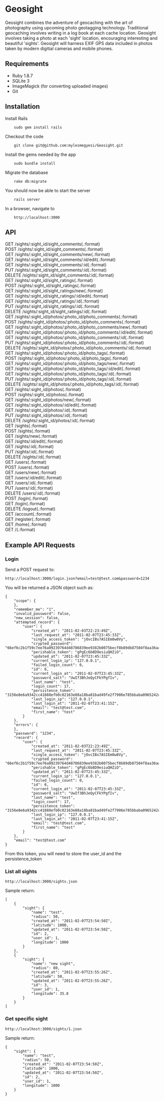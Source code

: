 # Geosight

Geosight combines the adventure of geocaching with the art of photography using upcoming photo geotagging technology. Traditional geocaching involves writing in a log book at each cache location. Geosight involves taking a photo at each 'sight' location, encouraging interesting and beautiful 'sights'. Geosight will harness EXIF GPS data included in photos taken by modern digitial cameras and mobile phones.

## Requirements

* Ruby 1.8.7
* SQLite 3
* ImageMagick (for converting uploaded images)
* Git

## Installation

Install Rails

        sudo gem install rails

Checkout the code

        git clone git@github.com:mylesmegyesi/Geosight.git

Install the gems needed by the app

        sudo bundle install

Migrate the database

        rake db:migrate

You should now be able to start the server

        rails server

In a browser, navigate to

        http://localhost:3000

## API

GET    /sights/:sight\_id/sight\_comments(.:format)  
POST   /sights/:sight\_id/sight\_comments(.:format)  
GET    /sights/:sight\_id/sight\_comments/new(.:format)  
GET    /sights/:sight\_id/sight\_comments/:id/edit(.:format)  
GET    /sights/:sight\_id/sight\_comments/:id(.:format)  
PUT    /sights/:sight\_id/sight\_comments/:id(.:format)  
DELETE /sights/:sight\_id/sight\_comments/:id(.:format)  
GET    /sights/:sight\_id/sight\_ratings(.:format)  
POST   /sights/:sight\_id/sight\_ratings(.:format)  
GET    /sights/:sight\_id/sight\_ratings/new(.:format)  
GET    /sights/:sight\_id/sight\_ratings/:id/edit(.:format)  
GET    /sights/:sight\_id/sight\_ratings/:id(.:format)  
PUT    /sights/:sight\_id/sight\_ratings/:id(.:format)  
DELETE /sights/:sight\_id/sight\_ratings/:id(.:format)  
GET    /sights/:sight\_id/photos/:photo\_id/photo\_comments(.:format)  
POST   /sights/:sight\_id/photos/:photo\_id/photo\_comments(.:format)  
GET    /sights/:sight\_id/photos/:photo\_id/photo\_comments/new(.:format)  
GET    /sights/:sight\_id/photos/:photo\_id/photo\_comments/:id/edit(.:format)  
GET    /sights/:sight\_id/photos/:photo\_id/photo\_comments/:id(.:format)  
PUT    /sights/:sight\_id/photos/:photo\_id/photo\_comments/:id(.:format)  
DELETE /sights/:sight\_id/photos/:photo\_id/photo\_comments/:id(.:format)  
GET    /sights/:sight\_id/photos/:photo\_id/photo\_tags(.:format)  
POST   /sights/:sight\_id/photos/:photo\_id/photo\_tags(.:format)  
GET    /sights/:sight\_id/photos/:photo\_id/photo\_tags/new(.:format)  
GET    /sights/:sight\_id/photos/:photo\_id/photo\_tags/:id/edit(.:format)  
GET    /sights/:sight\_id/photos/:photo\_id/photo\_tags/:id(.:format)  
PUT    /sights/:sight\_id/photos/:photo\_id/photo\_tags/:id(.:format)  
DELETE /sights/:sight\_id/photos/:photo\_id/photo\_tags/:id(.:format)  
GET    /sights/:sight\_id/photos(.:format)  
POST   /sights/:sight\_id/photos(.:format)  
GET    /sights/:sight\_id/photos/new(.:format)  
GET    /sights/:sight\_id/photos/:id/edit(.:format)  
GET    /sights/:sight\_id/photos/:id(.:format)  
PUT    /sights/:sight\_id/photos/:id(.:format)  
DELETE /sights/:sight\_id/photos/:id(.:format)  
GET    /sights(.:format)  
POST   /sights(.:format)  
GET    /sights/new(.:format)  
GET    /sights/:id/edit(.:format)  
GET    /sights/:id(.:format)  
PUT    /sights/:id(.:format)  
DELETE /sights/:id(.:format)  
GET    /users(.:format)  
POST   /users(.:format)  
GET    /users/new(.:format)  
GET    /users/:id/edit(.:format)  
GET    /users/:id(.:format)  
PUT    /users/:id(.:format)  
DELETE /users/:id(.:format)  
POST   /login(.:format)  
GET    /login(.:format)  
DELETE /logout(.:format)  
GET    /account(.:format)  
GET    /register(.:format)  
GET    /home(.:format)  
GET    /(.:format)  


## Example API Requests

### Login

Send a POST request to:
	
	http://localhost:3000/login.json?email=test@test.com&password=1234
	
You will be returned a JSON object such as:  
  
	{  
		"scope": {  
		},  
		"remember_me": "1",   
		"invalid_password": false,   
		"new_session": false,  
		"attempted_record": {  
			"user": {  
				"created_at": "2011-02-03T22:23:49Z",   
				"last_request_at": "2011-02-07T23:45:33Z",   
				"single_access_token": "jOvcIBs7ASIEm0w8Vy",  
				"crypted_password":   "66ef6c2b1f59c7ee76a09239764d48786839ee9382b0075becf8b89db87504f8aa36aacd0d473e5345cadb09d9f2dbb9cf8684d9aad6cb07e6a125762f79e523",   
				"perishable_token": "gPgEc6b8D9esiuQHZiO",   
				"updated_at": "2011-02-07T23:45:33Z",   
				"current_login_ip": "127.0.0.1",   
				"failed_login_count": 0,   
				"id": 6,   
				"current_login_at": "2011-02-07T23:45:33Z",   
				"password_salt": "UwIf3BhJeQyCFkYPgfIv",    
				"last_name": "test",   
				"login_count": 17,   
				"persistence_token":   "3156e8e6a9342cc41888efb0c02163e88a18ba81bad49fe2f7906e785bbaba0965242c44a0ba7a2f60e1e440c1f5390f834124f062aa89c81a3bedf89e5465ad",   
				"last_login_ip": "127.0.0.1",   
				"last_login_at": "2011-02-07T23:41:15Z",   
				"email": "test@test.com",   
				"first_name": "test"  
			}   
		},    
		"errors": {   
		},    
		"password": "1234",   
		"record": {   
			"user": {   
				"created_at": "2011-02-03T22:23:49Z",   
				"last_request_at": "2011-02-07T23:45:33Z",    
				"single_access_token": "jOvcIBs7ASIEm0w8Vy",    
				"crypted_password":    "66ef6c2b1f59c7ee76a09239764d48786839ee9382b0075becf8b89db87504f8aa36aacd0d473e5345cadb09d9f2dbb9cf8684d9aad6cb07e6a125762f79e523",   
				"perishable_token": "gPgEc6b8D9esiuQHZiO",   
				"updated_at": "2011-02-07T23:45:33Z",   
				"current_login_ip": "127.0.0.1",   
				"failed_login_count": 0,    
				"id": 6,    
				"current_login_at": "2011-02-07T23:45:33Z",     
				"password_salt": "UwIf3BhJeQyCFkYPgfIv",    
				"last_name": "test",    
				"login_count": 17,   
				"persistence_token":    "3156e8e6a9342cc41888efb0c02163e88a18ba81bad49fe2f7906e785bbaba0965242c44a0ba7a2f60e1e440c1f5390f834124f062aa89c81a3bedf89e5465ad",   
				"last_login_ip": "127.0.0.1",   
				"last_login_at": "2011-02-07T23:41:15Z",   
				"email": "test@test.com",   
				"first_name": "test"  
			}   
		},   
		"email": "test@test.com"  
	}


From this token, you will need to store the user_id and the persistence_token

### List all sights

	http://localhost:3000/sights.json
	
Sample return:  
	
	[  
		{  
			"sight": {  
				"name": "test",   
				"radius": 50,   
				"created_at": "2011-02-07T23:54:50Z",   
				"latitude": 1000,   
				"updated_at": "2011-02-07T23:54:50Z",   
				"id": 2,   
				"user_id": 1,   
				"longitude": 1000  
			}  
		},   
		{  
			"sight": {  
				"name": "new sight",   
				"radius": 80,   
				"created_at": "2011-02-07T23:55:26Z",   
				"latitude": 50,   
				"updated_at": "2011-02-07T23:55:26Z",   
				"id": 3,   
				"user_id": 1,    
				"longitude": 35.8  
			}   
		}  
	]  
	
### Get specific sight

	http://localhost:3000/sights/1.json
	
Sample return:  

	{  
		"sight": {  
			"name": "test",   
			"radius": 50,   
			"created_at": "2011-02-07T23:54:50Z",    
			"latitude": 1000,   
			"updated_at": "2011-02-07T23:54:50Z",   
			"id": 2,   
			"user_id": 1,    
			"longitude": 1000  
		}  
	}  